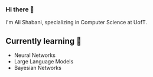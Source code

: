 ### Hi there 👋
I'm Ali Shabani, specializing in Computer Science at UofT. 
## Currently learning 🌱 
- Neural Networks
- Large Language Models
- Bayesian Networks
<!--
**AliShaban1/AliShaban1** is a ✨ _special_ ✨ repository because its `README.md` (this file) appears on your GitHub profile.

Here are some ideas to get you started:

- 🔭 I’m currently working on ...
- 🌱 I’m currently learning ...
- 👯 I’m looking to collaborate on ...
- 🤔 I’m looking for help with ...
- 💬 Ask me about ...
- 📫 How to reach me: ...
- 😄 Pronouns: ...
- ⚡ Fun fact: ...
-->
